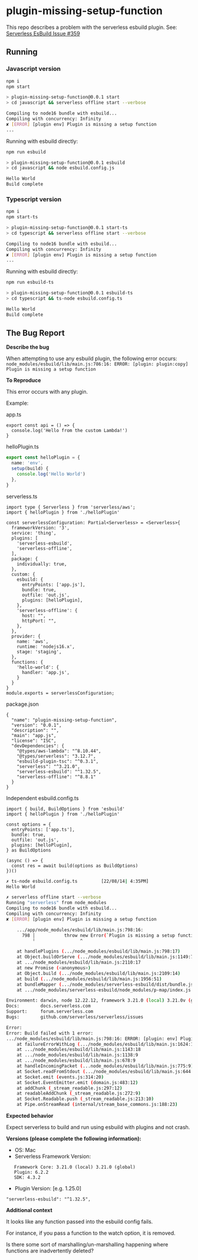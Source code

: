 # plugin-missing-setup-function

This repo describes a problem with the serverless esbuild plugin. See: [Serverless EsBuild Issue #359](https://github.com/floydspace/serverless-esbuild/issues/359)

## Running

### Javascript version
```bash
npm i
npm start

> plugin-missing-setup-function@0.0.1 start
> cd javascript && serverless offline start --verbose

Compiling to node16 bundle with esbuild...
Compiling with concurrency: Infinity
✘ [ERROR] [plugin env] Plugin is missing a setup function
...
```
Running with esbuild directly:

```bash
npm run esbuild

> plugin-missing-setup-function@0.0.1 esbuild
> cd javascript && node esbuild.config.js

Hello World
Build complete
```

### Typescript version
```bash
npm i
npm start-ts

> plugin-missing-setup-function@0.0.1 start-ts
> cd typescript && serverless offline start --verbose

Compiling to node16 bundle with esbuild...
Compiling with concurrency: Infinity
✘ [ERROR] [plugin env] Plugin is missing a setup function
...
```

Running with esbuild directly:

```bash
npm run esbuild-ts

> plugin-missing-setup-function@0.0.1 esbuild-ts
> cd typescript && ts-node esbuild.config.ts

Hello World
Build complete
```

## The Bug Report

**Describe the bug**

When attempting to use any esbuild plugin, the following error occurs:
```node_modules/esbuild/lib/main.js:786:16: ERROR: [plugin: plugin:copy] Plugin is missing a setup function```

**To Reproduce**

This error occurs with any plugin. 

 Example:

app.ts
```
export const api = () => {
  console.log('Hello from the custom Lambda!')
}
```

helloPlugin.ts
```typescript
export const helloPlugin = {
  name: 'env',
  setup(build) {
    console.log('Hello World')
  },
}
```
serverless.ts
```
import type { Serverless } from 'serverless/aws';
import { helloPlugin } from './helloPlugin'

const serverlessConfiguration: Partial<Serverless> = <Serverless>{
  frameworkVersion: '3',
  service: 'thing',
  plugins: [
    'serverless-esbuild',
    'serverless-offline',
  ],
  package: {
    individually: true,
  },
  custom: {
    esbuild: {
      entryPoints: ['app.js'],
      bundle: true,
      outfile: 'out.js',
      plugins: [helloPlugin],
    },
    'serverless-offline': {
      host: "",
      httpPort: "",
    },
  },
  provider: {
    name: 'aws',
    runtime: 'nodejs16.x',
    stage: 'staging',
  },
  functions: {
    'hello-world': {
      handler: 'app.js',
    }
  }
}
module.exports = serverlessConfiguration;
```

package.json
```
{
  "name": "plugin-missing-setup-function",
  "version": "0.0.1",
  "description": "",
  "main": "app.js",
  "license": "ISC",
  "devDependencies": {
    "@types/aws-lambda": "^8.10.44",
    "@types/serverless": "3.12.7",
    "esbuild-plugin-tsc": "^0.3.1",
    "serverless": "^3.21.0",
    "serverless-esbuild": "^1.32.5",
    "serverless-offline": "^8.8.1"
  }
}

```
Independent esbuild.config.ts
```
import { build, BuildOptions } from 'esbuild'
import { helloPlugin } from './helloPlugin'

const options = {
  entryPoints: ['app.ts'],
  bundle: true,
  outfile: 'out.js',
  plugins: [helloPlugin],
} as BuildOptions

(async () => {
  const res = await build(options as BuildOptions)
})()
```

```bash
✗ ts-node esbuild.config.ts         [22/08/14| 4:35PM]
Hello World
```

```bash
✗ serverless offline start --verbose
Running "serverless" from node_modules
Compiling to node16 bundle with esbuild...
Compiling with concurrency: Infinity
✘ [ERROR] [plugin env] Plugin is missing a setup function

    .../app/node_modules/esbuild/lib/main.js:798:16:
      798 │           throw new Error(`Plugin is missing a setup function`);
          ╵                 ^

    at handlePlugins (.../node_modules/esbuild/lib/main.js:798:17)
    at Object.buildOrServe (.../node_modules/esbuild/lib/main.js:1149:7)
    at .../node_modules/esbuild/lib/main.js:2110:17
    at new Promise (<anonymous>)
    at Object.build (.../node_modules/esbuild/lib/main.js:2109:14)
    at build (.../node_modules/esbuild/lib/main.js:1956:51)
    at bundleMapper (.../node_modules/serverless-esbuild/dist/bundle.js:69:50)
    at .../node_modules/serverless-esbuild/node_modules/p-map/index.js:57:28

Environment: darwin, node 12.22.12, framework 3.21.0 (local) 3.21.0v (global), plugin 6.2.2, SDK 4.3.2
Docs:        docs.serverless.com
Support:     forum.serverless.com
Bugs:        github.com/serverless/serverless/issues

Error:
Error: Build failed with 1 error:
.../node_modules/esbuild/lib/main.js:798:16: ERROR: [plugin: env] Plugin is missing a setup function
    at failureErrorWithLog (.../node_modules/esbuild/lib/main.js:1624:15)
    at .../node_modules/esbuild/lib/main.js:1143:18
    at .../node_modules/esbuild/lib/main.js:1138:9
    at .../node_modules/esbuild/lib/main.js:678:9
    at handleIncomingPacket (...node_modules/esbuild/lib/main.js:775:9)
    at Socket.readFromStdout (.../node_modules/esbuild/lib/main.js:644:7)
    at Socket.emit (events.js:314:20)
    at Socket.EventEmitter.emit (domain.js:483:12)
    at addChunk (_stream_readable.js:297:12)
    at readableAddChunk (_stream_readable.js:272:9)
    at Socket.Readable.push (_stream_readable.js:213:10)
    at Pipe.onStreamRead (internal/stream_base_commons.js:188:23)

```

**Expected behavior**

Expect serverless to build and run using esbuild with plugins and not crash.

**Versions (please complete the following information):**
 - OS: Mac
 - Serverless Framework Version: 
 ```
    Framework Core: 3.21.0 (local) 3.21.0 (global)
    Plugin: 6.2.2
    SDK: 4.3.2
```
 - Plugin Version: [e.g. 1.25.0]
```
"serverless-esbuild": "^1.32.5",
```
**Additional context**

It looks like any function passed into the esbuild config fails. 

For instance, if you pass a function to the watch option, it is removed. 

Is there some sort of marshalling/un-marshalling happening where functions are inadvertently deleted?
